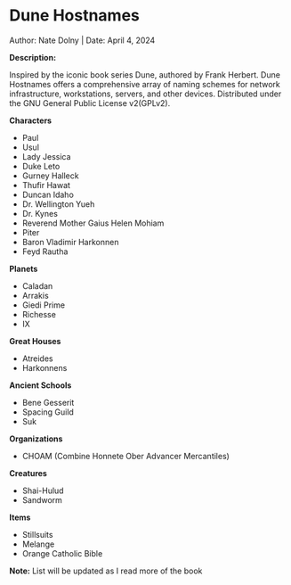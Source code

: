 # Dune Hostnames 

Author: Nate Dolny | Date: April 4, 2024

**Description:**

Inspired by the iconic book series Dune, authored by Frank Herbert.
Dune Hostnames offers a comprehensive array of naming schemes for 
network infrastructure, workstations, servers, and other devices. 
Distributed under the GNU General Public License v2(GPLv2).


**Characters**
- Paul 
- Usul
- Lady Jessica
- Duke Leto
- Gurney Halleck
- Thufir Hawat
- Duncan Idaho
- Dr. Wellington Yueh
- Dr. Kynes
- Reverend Mother Gaius Helen Mohiam
- Piter
- Baron Vladimir Harkonnen
- Feyd Rautha

**Planets**
- Caladan 
- Arrakis 
- Giedi Prime
- Richesse
- IX

**Great Houses**
- Atreides
- Harkonnens

**Ancient Schools**
- Bene Gesserit 
- Spacing Guild
- Suk 

**Organizations** 
- CHOAM (Combine Honnete Ober Advancer Mercantiles)

**Creatures**
- Shai-Hulud
- Sandworm 

**Items**
- Stillsuits
- Melange
- Orange Catholic Bible

**Note:** List will be updated as I read more of the book 
